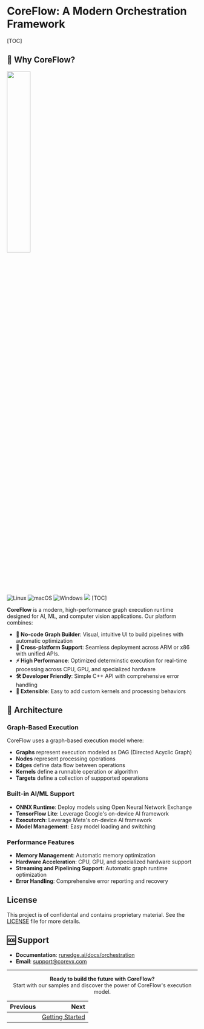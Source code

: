 # CoreFlow: A Modern Orchestration Framework
[TOC]

## 🚀 Why CoreFlow?
<p align="left">
  <img width="35%" src="https://img.shields.io/badge/Graph%20Execution%20Runtime-blue?style=for-the-badge&logo=graphql" />
</p>

![Linux](https://img.shields.io/badge/Linux-FCC624?logo=linux&logoColor=black)
![macOS](https://img.shields.io/badge/macOS-000000?logo=apple&logoColor=F0F0F0)
![Windows](https://custom-icon-badges.demolab.com/badge/Windows-0078D6?logo=windows11&logoColor=white)
![](https://img.shields.io/badge/OpenVX-1.3.1-blue)
[TOC]

**CoreFlow** is a modern, high-performance graph execution runtime designed for AI, ML, and computer vision applications. Our platform combines:

- **🔗 No-code Graph Builder**: Visual, intuitive UI to build pipelines with automatic optimization
- **🤖 Cross-platform Support**: Seamless deployment across ARM or x86 with unified APIs.
- **⚡ High Performance**: Optimized determinstic execution for real-time processing across CPU, GPU, and specialized hardware
- **🛠️ Developer Friendly**: Simple C++ API with comprehensive error handling
- **🔧 Extensible**: Easy to add custom kernels and processing behaviors

## 🔧 Architecture

### Graph-Based Execution
CoreFlow uses a graph-based execution model where:
- **Graphs** represent execution modeled as DAG (Directed Acyclic Graph)
- **Nodes** represent processing operations
- **Edges** define data flow between operations
- **Kernels** define a runnable operation or algorithm
- **Targets** define a collection of suppported operations

### Built-in AI/ML Support
- **ONNX Runtime**: Deploy models using Open Neural Network Exchange
- **TensorFlow Lite**: Leverage Google's on-device AI framework
- **Executorch**: Leverage Meta's on-device AI framework
- **Model Management**: Easy model loading and switching

### Performance Features
- **Memory Management**: Automatic memory optimization
- **Hardware Acceleration**: CPU, GPU, and specialized hardware support
- **Streaming and Pipelining Support**: Automatic graph runtime optimization
- **Error Handling**: Comprehensive error reporting and recovery

## License
This project is of confidental and contains proprietary material. See the [LICENSE](LICENSE.md) file for more details.

## 🆘 Support

- **Documentation**: [runedge.ai/docs/orchestration](https://www.runedge.ai/docs/orchestration)
- **Email**: support@corevx.com

---

<p align="center">
  <strong>Ready to build the future with CoreFlow?</strong><br>
  Start with our samples and discover the power of CoreFlow's execution model.
</p>

<div class="section_buttons">

| Previous          |                              Next |
|:------------------|----------------------------------:|
| | [Getting Started](docs/install.md) |

</div>